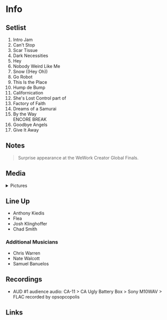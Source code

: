 # Info

## Setlist

1. Intro Jam
2. Can't Stop
3. Scar Tissue
4. Dark Necessities
5. Hey
6. Nobody Weird Like Me
7. Snow ((Hey Oh))
8. Go Robot
9. This Is the Place
10. Hump de Bump
11. Californication
12. She's Lost Control part of
13. Factory of Faith
14. Dreams of a Samurai
15. By the Way
<br>ENCORE BREAK
16. Goodbye Angels
17. Give It Away

## Notes

> Surprise appearance at the WeWork Creator Global Finals.

## Media 

<details>
  <summary>Pictures</summary>
  <!--<img alt="Setlist" title="Setlist" src="_.jpg" height="200" />-->
</details>

## Line Up

* Anthony Kiedis
* Flea
* Josh Klinghoffer
* Chad Smith

### Additional Musicians

* Chris Warren  
* Nate Walcott  
* Samuel Banuelos

## Recordings

* AUD #1 audience audio: CA-11 > CA Ugly Battery Box > Sony M10WAV > FLAC recorded by opsopcopolis

## Links